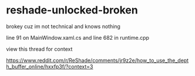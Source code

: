# reshade-unlocked-broken
brokey cuz im not technical and knows nothing

line 91 on MainWindow.xaml.cs and line 682 in runtime.cpp

view this thread for context

https://www.reddit.com/r/ReShade/comments/jr9z2e/how_to_use_the_depth_buffer_online/hxxfp3f/?context=3

